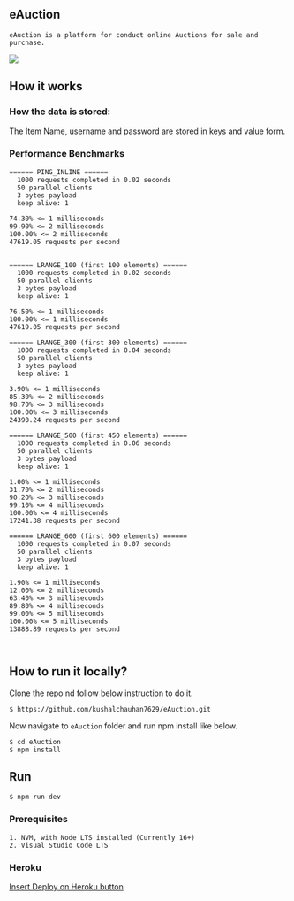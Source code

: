 ## eAuction
```eAuction is a platform for conduct online Auctions for sale and purchase.```

![](images/eAuction.png)



## How it works

### How the data is stored:

The Item Name, username and password are stored in  keys and value form.

### Performance Benchmarks
```
====== PING_INLINE ======
  1000 requests completed in 0.02 seconds
  50 parallel clients
  3 bytes payload
  keep alive: 1

74.30% <= 1 milliseconds
99.90% <= 2 milliseconds
100.00% <= 2 milliseconds
47619.05 requests per second


====== LRANGE_100 (first 100 elements) ======
  1000 requests completed in 0.02 seconds
  50 parallel clients
  3 bytes payload
  keep alive: 1

76.50% <= 1 milliseconds
100.00% <= 1 milliseconds
47619.05 requests per second

====== LRANGE_300 (first 300 elements) ======
  1000 requests completed in 0.04 seconds
  50 parallel clients
  3 bytes payload
  keep alive: 1

3.90% <= 1 milliseconds
85.30% <= 2 milliseconds
98.70% <= 3 milliseconds
100.00% <= 3 milliseconds
24390.24 requests per second

====== LRANGE_500 (first 450 elements) ======
  1000 requests completed in 0.06 seconds
  50 parallel clients
  3 bytes payload
  keep alive: 1

1.00% <= 1 milliseconds
31.70% <= 2 milliseconds
90.20% <= 3 milliseconds
99.10% <= 4 milliseconds
100.00% <= 4 milliseconds
17241.38 requests per second

====== LRANGE_600 (first 600 elements) ======
  1000 requests completed in 0.07 seconds
  50 parallel clients
  3 bytes payload
  keep alive: 1

1.90% <= 1 milliseconds
12.00% <= 2 milliseconds
63.40% <= 3 milliseconds
89.80% <= 4 milliseconds
99.00% <= 5 milliseconds
100.00% <= 5 milliseconds
13888.89 requests per second



```
## How to run it locally?

Clone the repo nd follow below instruction to do it.

```
$ https://github.com/kushalchauhan7629/eAuction.git
```
Now navigate to ```eAuction``` folder and run npm install like below.

```
$ cd eAuction
$ npm install
```
## Run
```
$ npm run dev
```
### Prerequisites

```
1. NVM, with Node LTS installed (Currently 16+)
2. Visual Studio Code LTS
```





### Heroku

[Insert Deploy on Heroku button](https://devcenter.heroku.com/articles/heroku-button)

